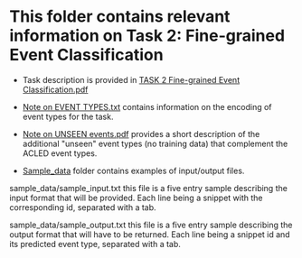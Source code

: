 # This folder contains relevant information on Task 2: Fine-grained Event Classification

* Task description is provided in [TASK 2 Fine-grained Event Classification.pdf](https://github.com/emerging-welfare/case-2021-shared-task/blob/main/task2/TASK%202%20Fine-grained%20Event%20Classification.pdf)

* [Note on EVENT TYPES.txt](https://github.com/emerging-welfare/case-2021-shared-task/blob/main/task2/Note%20on%20EVENT%20TYPES..txt) contains information on the encoding of event types for the task.

* [Note on UNSEEN events.pdf](https://github.com/emerging-welfare/case-2021-shared-task/blob/main/task2/Note%20on%20UNSEEN%20events.pdf) provides a short description of the additional "unseen" event types (no training data) that
complement the ACLED event types.

* [Sample_data](https://github.com/emerging-welfare/case-2021-shared-task/tree/main/task2/sample_data) folder contains examples of input/output files.

sample_data/sample_input.txt
this file is a five entry sample describing the input format that will be provided. Each line being a snippet with the corresponding id, separated with a tab. 

sample_data/sample_output.txt
this file is a five entry sample describing the output format that will have to be returned. Each line being a snippet id and its predicted event type, separated with a tab. 

